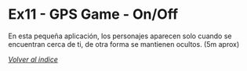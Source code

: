 # Ex11 - GPS Game - On/Off

En esta pequeña aplicación, los personajes aparecen solo cuando se encuentran cerca de ti, de otra forma se mantienen ocultos. (5m aprox)


[*Volver al indice*](../README.md)